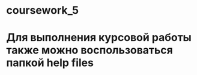 # coursework_5

# Для выполнения курсовой работы также можно воспользоваться папкой help files






